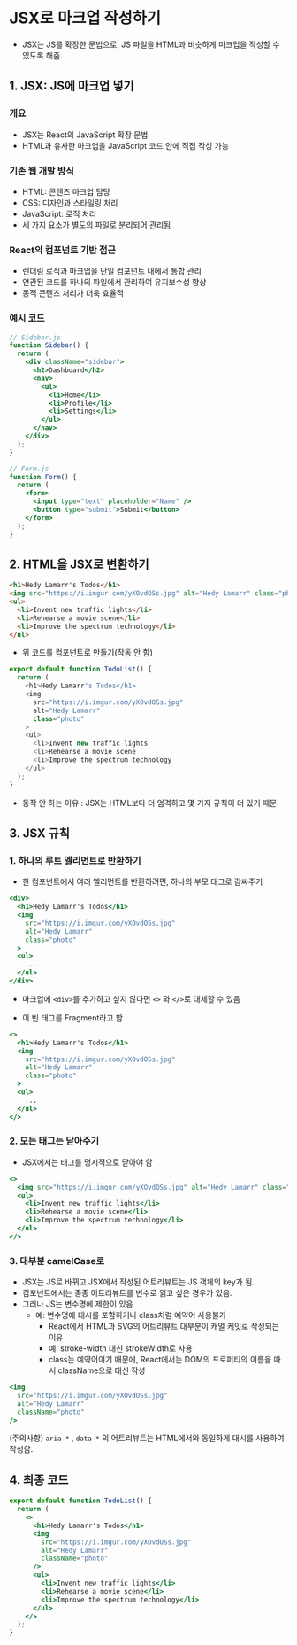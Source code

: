 # JSX로 마크업 작성하기

- JSX는 JS를 확장한 문법으로, JS 파일을 HTML과 비슷하게 마크업을 작성할 수 있도록 해줌.

## 1. JSX: JS에 마크업 넣기

### 개요

- JSX는 React의 JavaScript 확장 문법
- HTML과 유사한 마크업을 JavaScript 코드 안에 직접 작성 가능

### 기존 웹 개발 방식

- HTML: 콘텐츠 마크업 담당
- CSS: 디자인과 스타일링 처리
- JavaScript: 로직 처리
- 세 가지 요소가 별도의 파일로 분리되어 관리됨

### React의 컴포넌트 기반 접근

- 렌더링 로직과 마크업을 단일 컴포넌트 내에서 통합 관리
- 연관된 코드를 하나의 파일에서 관리하여 유지보수성 향상
- 동적 콘텐츠 처리가 더욱 효율적

### 예시 코드

```jsx
// Sidebar.js
function Sidebar() {
  return (
    <div className="sidebar">
      <h2>Dashboard</h2>
      <nav>
        <ul>
          <li>Home</li>
          <li>Profile</li>
          <li>Settings</li>
        </ul>
      </nav>
    </div>
  );
}

// Form.js
function Form() {
  return (
    <form>
      <input type="text" placeholder="Name" />
      <button type="submit">Submit</button>
    </form>
  );
}
```

## 2. HTML을 JSX로 변환하기

```html
<h1>Hedy Lamarr's Todos</h1>
<img src="https://i.imgur.com/yXOvdOSs.jpg" alt="Hedy Lamarr" class="photo" />
<ul>
  <li>Invent new traffic lights</li>
  <li>Rehearse a movie scene</li>
  <li>Improve the spectrum technology</li>
</ul>
```

- 위 코드를 컴포넌트로 만들기(작동 안 함)

```js
export default function TodoList() {
  return (
    <h1>Hedy Lamarr's Todos</h1>
    <img
      src="https://i.imgur.com/yXOvdOSs.jpg"
      alt="Hedy Lamarr"
      class="photo"
    >
    <ul>
      <li>Invent new traffic lights
      <li>Rehearse a movie scene
      <li>Improve the spectrum technology
    </ul>
  );
}
```

- 동작 안 하는 이유 : JSX는 HTML보다 더 엄격하고 몇 가지 규칙이 더 있기 때문.

## 3. JSX 규칙

### 1. 하나의 루트 엘리먼트로 반환하기

- 한 컴포넌트에서 여러 엘리먼트를 반환하려면, 하나의 부모 태그로 감싸주기

```jsx
<div>
  <h1>Hedy Lamarr's Todos</h1>
  <img
    src="https://i.imgur.com/yXOvdOSs.jpg"
    alt="Hedy Lamarr"
    class="photo"
  >
  <ul>
    ...
  </ul>
</div>
```

- 마크업에 `<div>`를 추가하고 싶지 않다면 `<>` 와 `</>`로 대체할 수 있음

- 이 빈 태그를 Fragment라고 함

```jsx
<>
  <h1>Hedy Lamarr's Todos</h1>
  <img
    src="https://i.imgur.com/yXOvdOSs.jpg"
    alt="Hedy Lamarr"
    class="photo"
  >
  <ul>
    ...
  </ul>
</>
```

### 2. 모든 태그는 닫아주기

- JSX에서는 태그를 명시적으로 닫아야 함

```jsx
<>
  <img src="https://i.imgur.com/yXOvdOSs.jpg" alt="Hedy Lamarr" class="photo" />
  <ul>
    <li>Invent new traffic lights</li>
    <li>Rehearse a movie scene</li>
    <li>Improve the spectrum technology</li>
  </ul>
</>
```

### 3. 대부분 camelCase로

- JSX는 JS로 바뀌고 JSX에서 작성된 어트리뷰트는 JS 객체의 key가 됨.
- 컴포넌트에서는 종종 어트리뷰트를 변수로 읽고 싶은 경우가 있음.
- 그러나 JS는 변수명에 제한이 있음
  - 예: 변수명에 대시를 포함하거나 class처럼 예약어 사용불가
    - React에서 HTML과 SVG의 어트리뷰트 대부분이 캐멀 케잇로 작성되는 이유
    - 예: stroke-width 대신 strokeWidth로 사용
    - class는 예약어이기 때문에, React에서는 DOM의 프로퍼티의 이름을 따서 className으로 대신 작성

```jsx
<img
  src="https://i.imgur.com/yXOvdOSs.jpg"
  alt="Hedy Lamarr"
  className="photo"
/>
```

(주의사항) `aria-*` , `data-*` 의 어트리뷰트는 HTML에서와 동일하게 대시를 사용하여 작성함.

## 4. 최종 코드

```jsx
export default function TodoList() {
  return (
    <>
      <h1>Hedy Lamarr's Todos</h1>
      <img
        src="https://i.imgur.com/yXOvdOSs.jpg"
        alt="Hedy Lamarr"
        className="photo"
      />
      <ul>
        <li>Invent new traffic lights</li>
        <li>Rehearse a movie scene</li>
        <li>Improve the spectrum technology</li>
      </ul>
    </>
  );
}
```
